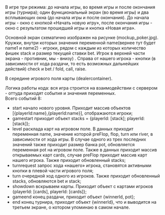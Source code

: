 В игре три режима: до начала игры, во время игры и после окончания игры (турнира); один функциональный экран (во время игры) и два всплывающих окна (до начала игры и после окончания). До начала игры - окно с кнопкой «Начать новую игру», после окончания игры - окно с результатом прошедшей игры и кнопка «Новая игра».

Основной экран схематично изображен на рисунке (mockup_poker.jpg). Кружки, внутри которых значения переменной name(вернее тут будет name1 и name2) - игроки, рядом с каждым из которых количество фишек stack и размер текущей ставки bet. Игрок в верхней части экрана - противник, мы - внизу) . Справа от нашего игрока - кнопки (в зависимости от хода раздачи, то есть возможных дальнейших действий) check и bet / fold, call, raise.     

В середине игрового поля карты (dealercontainer).

Логика работы кода: вся игра строится на взаимодействии с сервером - оттуда приходят события и значения переменных.        
Всего событий 8:
- start начало нового уровня. Приходит массив объектов [{playerId:name},{playerId:name}], отображаются игроки;   
- gamestart приходит объект stacks = {playerId: [stack]; playerId: [stack]};               
- level расклада карт на игровом поле. В данных приходит переменная name, значение которой preFlop, flop, turn или river,  в зависимости от хода игры. В случае одного из трех последних значений также приходит размер банка pot, обновляется переменная pot на игровом поле. Также в данных приходит массив открываемых карт cards,  случае preFlop приходит массив карт нашего игрока. Также приходит обновленный stacks;     
- turnrequest запрос хода «нашего» игрока, становятся активными кнопки в плевой части игрового поля;   
- turn очередной ход одного из игроков. Также приходит обновленный stacks, обновляются bet и stack;   
- showdown вскрываем карты. Приходит объект с картами игроков {playerId: [cards], playerId: [cards]};    
- gameend конец раздачи, приходит объект {winnerId, pot};                     
- end конец турнира, приходит объект {winnerId}, что и выводится на третьем экране, о котором упоминаю в самом начале. 
